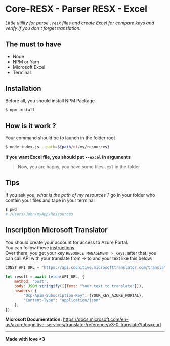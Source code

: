 # Core-RESX - Parser RESX - Excel
_Little utility for parse `.resx` files and create Excel for compare keys and verify if you don't forget translation._ 

## The must to have
- Node
- NPM or Yarn
- Microsoft Excel
- Terminal

## Installation
Before all, you should install NPM Package
```bash
$ npm install
```

## How is it work ?
Your command should be to launch in the folder root
```bash
$ node index.js --path=${path/of/my/resources}
```

**If you want Excel file, you should put `--excel` in arguments**
> Now, you are happy, you have some files `.xsl` in the folder

## Tips
If you ask you, _what is the path of my resources ?_ go in your folder who contain your files and tape in your terminal
```bash
$ pwd
# /Users/John/myApp/Ressources
```

## Inscription Microsoft Translator
You should create your account for access to Azure Portal.  
You can follow these [instructions](https://docs.microsoft.com/en-us/azure/cognitive-services/translator/translator-text-how-to-signup).  
Over there, you get your key `RESOURCE MANAGEMENT > Keys`, after that, you can call API with your translate from => to and your text like this below: 
```javascript
CONST API_URL = "https://api.cognitive.microsofttranslator.com/translate?api-version=3.0&from=en&to=fr&to=da";

let result = await fetch(API_URL, {
    method: 'post',
    body: JSON.stringify([{Text: "Your text to translate"}]),
    headers: {
        "Ocp-Apim-Subscription-Key": {YOUR_KEY_AZURE_PORTAL}, 
        "Content-Type": "application/json"
    },
});
```
**Microsoft Documentation:** https://docs.microsoft.com/en-us/azure/cognitive-services/translator/reference/v3-0-translate?tabs=curl

---
**Made with love <3**

